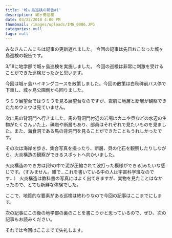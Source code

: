 ```yaml
---
title: '城ヶ島巡検の報告#1'
description: 城ヶ島巡検
date: 03/22/2018 4:00 PM
thumbnail: /images/uploads/IMG_0006.JPG
categories: null
tags: null
---
```

みなさんこんにちは記事の更新遅れました。
今回の記事は先日おこなった城ヶ島巡検の報告です。

3/18に地学部で城ヶ島巡検を実施しました。
今回の巡検は非常に刺激を受けることができた巡検だったかと思います。

今回は城ヶ島ハイキングコースを散策しました。今回の散策は白秋碑前バス停で下車し、城ヶ島公園側から回りました。

ウミウ展望台ではウミウを見る展望台なのですが、岩肌に地層と断層が観察できたためウミウは見ていません。

次に馬の背洞門へ行きました。馬の背洞門付近の岩場はカニや貝などの水辺の生物がたくさんいた上、礫岩や断層もあり、部員はそれぞれで見たいものを見ました。また、海食洞である馬の背洞門を見ることができたこともうれしかったです。

その次は海岸を歩き、集合写真を撮ったり、断層、貝の化石を観察したりしながら、火炎構造の観察ができるスポットへ向かいました。

火炎構造のでき方は[砂の中で泥が圧縮されて波打った模様ができる]みたいな感じです。（すみません。雑で…これを書いている中の人は宇宙科学班なのです…）
火炎構造は教科書の写真にはよく出てきますが、実物を見たことはなかったので、とても新鮮な体験でした。

ここで、地質的な要素がある巡検は終わりなので今回の記事はここまでにします。

次の記事にこの後の地学部の裏のことを書こうかと思っているので、ぜひ、次の記事もお読みください。

それでは今回はここまでで失礼します。
